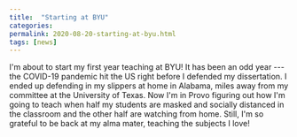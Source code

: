 ```yaml
---
title:  "Starting at BYU"
categories: 
permalink: 2020-08-20-starting-at-byu.html
tags: [news]
---
```


I'm about to start my first year teaching at BYU! It has been an odd year --- the COVID-19 pandemic hit the US right before I defended my dissertation. I ended up defending in my slippers at home in Alabama, miles away from my committee at the University of Texas. Now I'm in Provo figuring out how I'm going to teach when half my students are masked and socially distanced in the classroom and the other half are watching from home. Still, I'm so grateful to be back at my alma mater, teaching the subjects I love!

